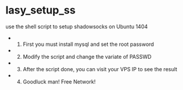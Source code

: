 # lasy_setup_ss
use the shell script to setup shadowsocks on Ubuntu 1404

* 1. First you must install mysql and set the root password

* 2. Modify the script and change the variate of PASSWD

* 3. After the script done, you can visit your VPS IP to see the result

* 4. Goodluck man! Free Network!
